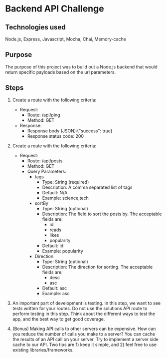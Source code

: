 # Backend API Challenge

## Technologies used

Node.js, Express, Javascript, Mocha, Chai, Memory-cache

## Purpose

The purpose of this project was to build out a Node.js backend that would return specific payloads based on the url parameters.

## Steps

1. Create a route with the following criteria:
    - Request:
        - Route: /api/ping
        - Method: GET
    - Response:
        - Response body (JSON):{"success": true}
        - Response status code: 200
2. Create a route with the following criteria:
    - Request:
        - Route: /api/posts
        - Method: GET
        - Query Parameters:
            - tags
                - Type: String (required)
                - Description: A comma separated list of tags
                - Default: N/A
                - Example: science,tech
            - sortBy
                - Type: String (optional)
                - Description: The field to sort the posts by. The acceptable fields are:
                    - id
                    - reads
                    - likes
                    - popularity
                - Default: id
                - Example: popularity
            - Direction
                - Type: String (optional)
                - Description: The direction for sorting. The acceptable fields are:
                    - desc
                    - asc
                - Default: asc
                - Example: asc
3. An important part of development is testing. In this step, we want to see tests written
for your routes. Do not use the solutions API route to perform testing in this step. Think
about the different ways to test the app, and the best way to get good coverage.

4. (Bonus) Making API calls to other servers can be expensive. How can you reduce the number of
calls you make to a server? You can cache the results of an API call on your server. Try
to implement a server side cache to our API. Two tips are 1) keep it simple, and 2) feel
free to use existing libraries/frameworks.
